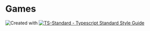 # Games

![Created with ](https://img.shields.io/badge/Created%20with-@programmerraj/create-3cb371?style=flat)
[![TS-Standard - Typescript Standard Style Guide](https://badgen.net/badge/code%20style/ts-standard/blue?icon=typescript)](https://github.com/standard/ts-standard)
      